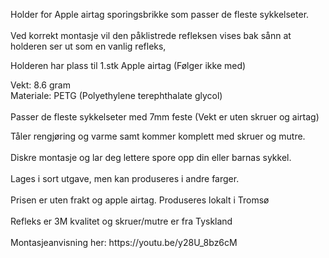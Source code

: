<!-- Edit this file to change the product description -->

<p><span data-mce-fragment="1">Holder for Apple airtag sporingsbrikke som passer de fleste sykkelseter.<br><br>Ved korrekt montasje vil den påklistrede refleksen vises bak sånn at holderen ser ut som en vanlig refleks,</span></p>
<p><span data-mce-fragment="1">Holderen har plass til 1.stk Apple airtag (Følger ikke med)</span></p>
<p><span data-mce-fragment="1">Vekt: 8.6 gram<br></span><span data-mce-fragment="1">Materiale: PETG (Polyethylene terephthalate glycol)<br><br>Passer de fleste sykkelseter med 7mm feste (Vekt er uten skruer og airtag)</span></p>
<p><span data-mce-fragment="1"> Tåler rengjøring og varme samt kommer komplett med skruer og mutre.<br><br>Diskre montasje og lar deg lettere spore opp din eller barnas sykkel.<br><br> Lages i sort utgave, men kan produseres i andre farger.<br><br> Prisen er uten frakt og apple airtag. Produseres lokalt i Tromsø<br><br> Refleks er 3M kvalitet og skruer/mutre er fra Tyskland<br><br> Montasjeanvisning her: https://youtu.be/y28U_8bz6cM</span></p>